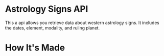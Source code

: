 # Astrology Signs API
This a api allows you retrieve data about western astrology signs. It includes the dates, element, modality, and ruling planet.

# How It's Made
